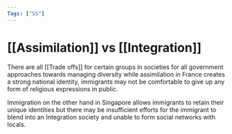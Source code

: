 ```yaml
---
Tags: ["SS"]
---
```

# [[Assimilation]] vs [[Integration]]
There are all [[Trade offs]] for certain groups in societies for all government approaches towards managing diversity while assimilation in France creates a strong national identity, immigrants may not be comfortable to give up any form of religious expressions in public.

Immigration on the other hand in Singapore allows immigrants to retain their unique identities but there may be insufficient efforts for the immigrant to blend into an Integration society and unable to form social networks with locals.